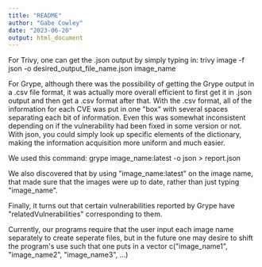 ```yaml
---
title: "README"
author: "Gabe Cowley"
date: "2023-06-20"
output: html_document
---
```


For Trivy, one can get the .json output by simply typing in:
trivy image -f json -o desired_output_file_name.json image_name

For Grype, although there was the possibility of getting the Grype output in a .csv file format, it was actually more overall efficient to first get it in .json output and then get a .csv format after that. With the .csv format, all of the information for each CVE was put in one "box" with several spaces separating each bit of information. Even this was somewhat inconsistent depending on if the vulnerability had been fixed in some version or not. With json, you could simply look up specific elements of the dictionary, making the information acquisition more uniform and much easier.

We used this command:
grype image_name:latest -o json > report.json

We also discovered that by using "image_name:latest" on the image name, that made sure that the images were up to date, rather than just typing "image_name".

Finally, it turns out that certain vulnerabilities reported by Grype have "relatedVulnerabilities" corresponding to them.

Currently, our programs require that the user input each image name separately to create seperate files, but in the future one may desire to shift the program's use such that one puts in a vector c("image_name1", "image_name2", "image_name3", ...)